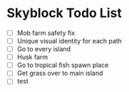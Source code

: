 # Skyblock Todo List

- [ ] Mob farm safety fix
- [ ] Unique visual identity for each path
- [ ] Go to every island
- [ ] Husk farm
- [ ] Go to tropical fish spawn place
- [ ] Get grass over to main island
- [ ] test